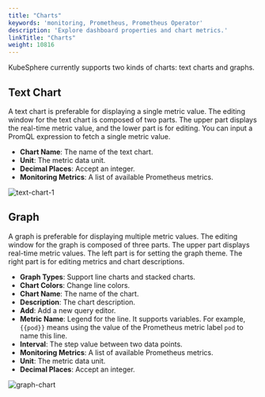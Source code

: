 ```yaml
---
title: "Charts"
keywords: 'monitoring, Prometheus, Prometheus Operator'
description: 'Explore dashboard properties and chart metrics.'
linkTitle: "Charts"
weight: 10816
---
```


KubeSphere currently supports two kinds of charts: text charts and graphs.

## Text Chart

A text chart is preferable for displaying a single metric value. The editing window for the text chart is composed of two parts. The upper part displays the real-time metric value, and the lower part is for editing. You can input a PromQL expression to fetch a single metric value.

- **Chart Name**: The name of the text chart.
- **Unit**: The metric data unit.
- **Decimal Places**: Accept an integer.
- **Monitoring Metrics**: A list of available Prometheus metrics.

![text-chart-1](/images/docs/project-user-guide/custom-application-monitoring/text-chart-1.jpg)

## Graph

A graph is preferable for displaying multiple metric values. The editing window for the graph is composed of three parts. The upper part displays real-time metric values. The left part is for setting the graph theme. The right part is for editing metrics and chart descriptions.

- **Graph Types**: Support line charts and stacked charts.
- **Chart Colors**: Change line colors.
- **Chart Name**: The name of the chart.
- **Description**: The chart description.
- **Add**: Add a new query editor.
- **Metric Name**: Legend for the line. It supports variables. For example, `{{pod}}` means using the value of the Prometheus metric label `pod` to name this line.
- **Interval**: The step value between two data points.
- **Monitoring Metrics**: A list of available Prometheus metrics.
- **Unit**: The metric data unit.
- **Decimal Places**: Accept an integer.

![graph-chart](/images/docs/project-user-guide/custom-application-monitoring/graph-chart.jpg)